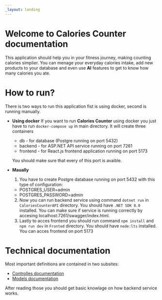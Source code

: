 ```yaml
---
_layout: landing
---
```



# Welcome to **Calories Counter** documentation

This application should help you in your fitness journey, making counting calories simplier. 
You can menage your everyday calories intake, add new products to your database and even use **AI** features to get to know how many calories you ate.

# How to run? 

There is two ways to run this application fist is using docker, second is running manually. 
* **Using docker** 
    If you want to run **Calories Counter** using docker you just have to run ```docker-compose up``` in main directory. It will create three containers 
    + db - for database (Postgre running on port 5432)
    + backend - for ASP.NET API service running on port 7261
    + frontend - for React.js frontend application running on port 5173

    You should make sure that every of this port is avaible.

* **Maually** 
    1. You have to create Postgre database running on port 5432 with this type of configuration:
    - POSTGRES_USER=admin
    - POSTGRES_PASSWORD=admin
    2. Now you can run backend service using command ```dotnet run``` in ```CaloriesCounterAPI```  directory. You should have ```.NET SDK 8.0``` installed. You can make sure if service is running correctly by accesing localhost:7261/swagger/index.html. 
    3. Lastly to acces frontend you should run command ```npm install``` and ```npm run dev``` in ```Fronted``` directory. You should have ```node:lts``` installed. You can acces frontend on port 5173

# Technical documentation
Most important definitions are contained in two subsites:
* [Controlles documentation](api/CaloriesCounterAPI.Controllers.html)
* [Models documentation](api/CaloriesCounterAPI.Models.html)

After reading those you should get basic knowlage on how backend service works.
<!-- # This is the **HOMEPAGE**.

Refer to [Markdown](http://daringfireball.net/projects/markdown/) for how to write markdown files.

## Quick Start Notes:

1. Add images to the *images* folder if the file is referencing an image. -->